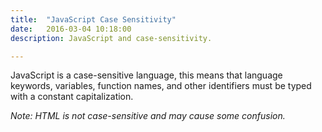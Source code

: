 ```yaml
---
title:  "JavaScript Case Sensitivity"
date:   2016-03-04 10:18:00
description: JavaScript and case-sensitivity.

---
```



JavaScript is a case-sensitive language, this means that language keywords, variables, function names, and other identifiers must be typed with a constant capitalization.

*Note: HTML is not case-sensitive and may cause some confusion.*
